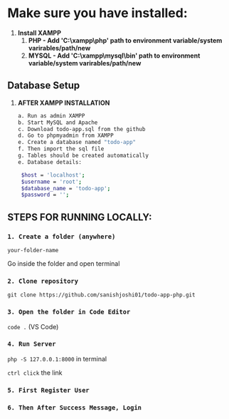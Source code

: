 # Make sure you have installed:

1. **Install XAMPP**
   1. **PHP - Add 'C:\xampp\php' path to environment variable/system varirables/path/new**
   2. **MYSQL - Add 'C:\xampp\mysql\bin' path to environment variable/system varirables/path/new**

## Database Setup

1. **AFTER XAMPP INSTALLATION**
   ```bash
   a. Run as admin XAMPP
   b. Start MySQL and Apache
   c. Download todo-app.sql from the github
   d. Go to phpmyadmin from XAMPP
   e. Create a database named "todo-app"
   f. Then import the sql file
   g. Tables should be created automatically
   e. Database details:

    $host = 'localhost';
    $username = 'root';
    $database_name = 'todo-app';
    $password = '';

   ```

## STEPS FOR RUNNING LOCALLY:

### `1. Create a folder (anywhere)`

`your-folder-name`

Go inside the folder and open terminal

### `2. Clone repository`

`git clone https://github.com/sanishjoshi01/todo-app-php.git`

### `3. Open the folder in Code Editor`

`code .` (VS Code)

### `4. Run Server`

`php -S 127.0.0.1:8000` in terminal

`ctrl click` the link

### `5. First Register User`

### `6. Then After Success Message, Login`

##
